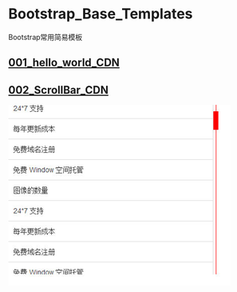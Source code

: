 # Bootstrap_Base_Templates
Bootstrap常用简易模板

## [001_hello_world_CDN](https://gitpwj.github.io/Bootstrap_Base_Templates/001_hello_world_CDN.html)

## [002_ScrollBar_CDN](https://gitpwj.github.io/Bootstrap_Base_Templates/002_ScrollBar_CDN.html)
![Bootstrap实现滚动条](https://github.com/gitpwj/Bootstrap_Base_Templates/raw/master/002_ScrollBar_CDN.jpg)
